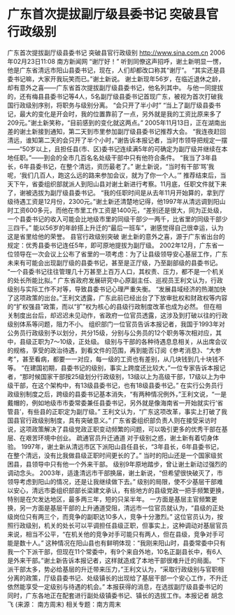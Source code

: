 # 广东首次提拔副厅级县委书记 突破县官行政级别

广东首次提拔副厅级县委书记 突破县官行政级别
http://www.sina.com.cn 2006年02月23日11:08 南方新闻网
“谢厅好！”
听到同僚这声招呼，谢土新明显一愣，他是广东省清远市阳山县委书记，现在，人们却都改口称其“谢厅”。
“其实还是县委书记嘛，大家开我玩笑而已。”谢土新说。
谢土新现年56岁，在临近退休之龄，却有意外之喜——广东省首次提拔副厅级县委书记，他名列其中。
与他一同提拔的，还有梅县县委书记等4人，5名副厅级县委书记首现广东，被视为首次打破我国行政级别序别，将职务与级别分离。
“会只开了半小时”
“当上了副厅级县委书记，最大的变化是开会时，我的位置靠前了一点，另外就是我的工资比原来多了209元。”谢土新笑称，“目前感到的变化就这两点。”
2005年11月13日，正在湖南出差的谢土新接到通知，第二天到市里参加副厅级县委书记推荐大会。
“我连夜赶回清远，谁知第二天的会只开了半个小时，”谢告诉本报记者，当时市领导把规定一摆——“50岁以上，且担任县(市、区)委书记连续满5年的可确定为副厅级并继续在本地任职。”——到会的全市几百名名处级干部中只有他符合条件。
“我当了3年县长，6年县委书记，在整个清远，资历最老了。” 谢土新说，“当时有干部‘骂’我呢，‘我们几百人，跑这么远的路来参加会议，就为了你一个人。’”
推荐结束后，当天下午，省委组织部就派人到阳山县对谢土新进行考察。11月底，任职文件就下来了，谢被选拔为副厅级县委书记。
“我的任职时间是从去年11月开始算的，拿到厅级待遇工资是12月份，2300元。”谢土新还清楚地记得，他1997年从清远调到阳山时工资600多元，而他在市里工作工资是1400元，“差别还是很大，同为正处级，一个县委书记的收入可能会比地级市里的同级干部少一两千，比省里的同级干部少三四千。”
能以56岁的年龄搭上升迁的“最后一班车”，谢感觉得自己很幸运，认为这是省里给他的荣誉。
县官行政级别突破
谢土新的意外之喜，源于广东省出台的规定：优秀县委书记连任5年，即可原地提拔为副厅级。
2002年12月，广东省一位领导在一次会议上公布了省里的一项考虑：为了让县级领导安心基层工作，广东未来有可能会出现副厅级的县委书记，甚至是正厅级，乃至副部级的县委书记。
“一个县委书记往往管理几十万甚至上百万人口，其权责、压力，都不是一个机关的处长所能比拟。” 广东省政府发展研究中心原副主任、巡视员王利文认为，行政级别与实际工作不对等，导致县委书记心理严重失衡。
“发展县域经济的热潮加快了这项政策的出台。”王利文透露，广东此前已经出台了下放审批权和财政权等内容的“扩权强县”政策，而以“扩”权为核心的县级行政制度改革也成为必然。
但在相关制度出台后，却迟迟未见动作，省政府一位官员透露，这涉及到打破以往的行政级别体系等问题，阻力不小。
组织部门一位官员告诉本报记者，我国于1993年对
公务员行政级别予以划分，共分15级，分别与公务员的12个职务等次相对应，其中，县级正职为7～10级，正处级。
级别与干部的各种待遇息息相关，从出席会议的规格，享受的政治待遇，到看文件的范围，再到能否订阅《参考消息》、“大参考”，甚至看病，都要一一对应，每一级的工资也有差别，从几块钱到几十块钱不等。
“在建国初期，县委书记的级别，事实上跨度还比较大，”一位专家告诉本报记者，“那时候国家干部按25级划分行政级别，13级以上为高级干部，17级以上为中级干部，在这个架构中，有13级县委书记，也有18级县委书记。”
在实行公务员行政级别制度之后，跨级的县委书记基本消失，“有两种情况例外，”王利文说，“一是戴帽的，例如地级市市委常委兼任县委书记，另外就是像海南省一开始就实行‘省管县’，有些县的正职定为副厅级。”
王利文认为，“广东这项改革，事实上打破了我国县官行政级别制度，具有突破意义。”
广东省委组织部负责人则在接受采访时说，这项政策解决了县级党政正职变动频繁的问题，可以吸引更多的优秀干部在基层、在艰苦环境中创业。
疏通官员升迁通道
对于级别之惑，谢土新有着切身体验。
1997年，谢土新从清远市区下派阳山县任县长，“3年县长，6年县委书记，在整个清远，没有比我做县级正职时间更长的了。”
当时的阳山还是一个国家级贫困县，县领导中只有他一个外来干部。
级别9年原地踏步，曾让谢土新动过强烈的调动念头。 2003年，适逢清远市干部换届，谢土新说，“但希望很快破灭了，市领导考虑到阳山的情况，还是让我继续做下去。”
级别的局限，使不少基层干部难以安心，清远市委组织部部长梁建文承认，有些地方的县级党政一把手频繁更换，特别是在欠发达地区，最多两三年，短的只呆半年。
一方面是基层主官频繁更换，另一方面是基层干部的上升通道受阻，清远市一位官员就认为，“县级的正处级岗位只有两三个，而竞争的副职达10多人，竞争十分激烈。”
这位官员认为，按照行政级别，机关的处长可以平调担任县级正职，但事实上，这种调动对基层官员来说，相当不公平，“在机关他的竞争对手可能只有两人，但在县级，竞争对手可能是数十人。”
这种情况在阳山县也有鲜明体现：“我刚来阳山时，县委常委中只有我一个下派干部，但现在11个常委中，有9个来自外地，10名正副县长中，有6人是外来干部。”谢土新告诉本报记者，这样就造成了本地干部很难升迁的局面。
“下派干部太多，势必给基层的升迁带来压力，”王利文认为，“采取行政级别与官职相分离的政策，厅级县委书记、处级镇长的出现给了基层干部一个安心工作，不升迁依然能享受一定级别与待遇的机会。”
本报获得的消息，在选拔副厅级县委书记的同时，广东各地正在配套进行副处级镇委书记、镇长的选拔工作。本报记者 胡念飞 (来源：
南方周末)
相关专题：南方周末 

